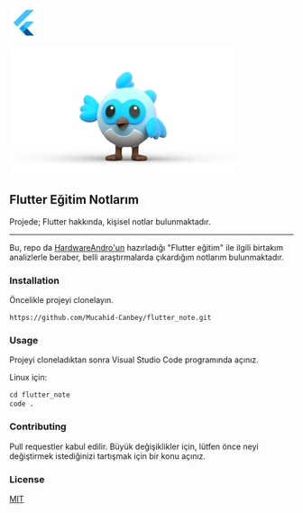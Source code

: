 ![Image](assets/1.png)


<img src= assets/2.png
width="400" /> </a>

## Flutter Eğitim Notlarım


Projede; Flutter hakkında, kişisel notlar bulunmaktadır.

---


Bu, repo da [HardwareAndro'un](https://www.youtube.com/playlist?list=PL1k5oWAuBhgXdw1BbxVGxxWRmkGB1C11l) hazırladığı "Flutter eğitim" ile ilgili birtakım analizlerle beraber, belli araştırmalarda çıkardığım notlarım bulunmaktadır.

### Installation

Öncelikle projeyi clonelayın.

```
https://github.com/Mucahid-Canbey/flutter_note.git
```

### Usage
Projeyi cloneladıktan sonra Visual Studio Code programında açınız.

Linux için:
```
cd flutter_note
code .
```
### Contributing
Pull requestler kabul edilir. Büyük değişiklikler için, lütfen önce neyi değiştirmek istediğinizi tartışmak için bir konu açınız.

### License
[MIT](https://choosealicense.com/licenses/mit/)